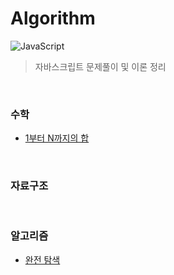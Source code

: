 # Algorithm

<p>
<img alt="JavaScript" src="http://img.shields.io/badge/-JavaScript-F7DF1E?style=flat&logo=JavaScript&logoColor=white"/>
</p>

> 자바스크립트 문제풀이 및 이론 정리

<br>

### 수학

- [1부터 N까지의 합](https://github.com/hyunwoome/algorithm/tree/main/docs/Math/1%EB%B6%80%ED%84%B0N%EA%B9%8C%EC%A7%80%EC%9D%98%ED%95%A9)

<br>

### 자료구조

<br>

### 알고리즘

- [완전 탐색](https://github.com/hyunwoome/algorithm/tree/main/docs/Algorithm/BF)
